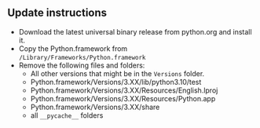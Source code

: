 ## Update instructions
- Download the latest universal binary release from python.org and install it.
- Copy the Python.framework from `/Library/Frameworks/Python.framework`
- Remove the following files and folders:
	- All other versions that might be in the `Versions` folder. 
	- Python.framework/Versions/3.XX/lib/python3.10/test
	- Python.framework/Versions/3.XX/Resources/English.lproj
	- Python.framework/Versions/3.XX/Resources/Python.app
	- Python.framework/Versions/3.XX/share
	- all `__pycache__` folders
